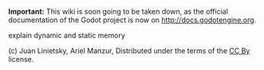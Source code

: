 **Important:** This wiki is soon going to be taken down, as the official documentation of the Godot project is now on http://docs.godotengine.org.

explain dynamic and static memory



(c) Juan Linietsky, Ariel Manzur, Distributed under the terms of the [CC By](https://creativecommons.org/licenses/by/3.0/legalcode) license.
